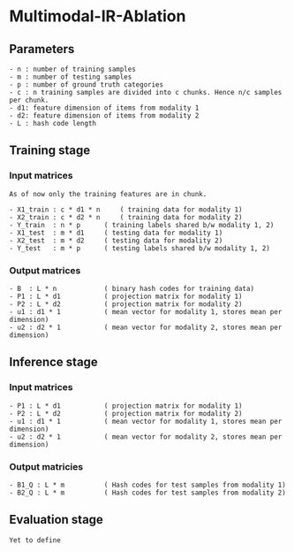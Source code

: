 # Multimodal-IR-Ablation

## Parameters
	- n : number of training samples
	- m : number of testing samples
	- p : number of ground truth categories
	- c : n training samples are divided into c chunks. Hence n/c samples per chunk.
	- d1: feature dimension of items from modality 1
	- d2: feature dimension of items from modality 2
	- L : hash code length

## Training stage

### Input matrices
	As of now only the training features are in chunk.

	- X1_train : c * d1 * n 	( training data for modality 1)
	- X2_train : c * d2 * n 	( training data for modality 2)
	- Y_train  : n * p		( training labels shared b/w modality 1, 2)
	- X1_test  : m * d1		( testing data for modality 1)
	- X2_test  : m * d2		( testing data for modality 2)
	- Y_test   : m * p		( testing labels shared b/w modality 1, 2)

### Output matrices
	- B  : L * n			( binary hash codes for training data)
	- P1 : L * d1			( projection matrix for modality 1)
	- P2 : L * d2			( projection matrix for modality 2)
	- u1 : d1 * 1			( mean vector for modality 1, stores mean per dimension)
	- u2 : d2 * 1			( mean vector for modality 2, stores mean per dimension)

## Inference stage

### Input matrices
	- P1 : L * d1			( projection matrix for modality 1)
	- P2 : L * d2			( projection matrix for modality 2)
	- u1 : d1 * 1			( mean vector for modality 1, stores mean per dimension)
	- u2 : d2 * 1			( mean vector for modality 2, stores mean per dimension)

### Output matricies
	- B1_Q : L * m			( Hash codes for test samples from modality 1)
	- B2_Q : L * m			( Hash codes for test samples from modality 2)

## Evaluation stage
	Yet to define
